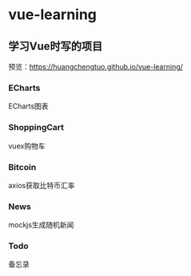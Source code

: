 # vue-learning

## 学习Vue时写的项目
预览：https://huangchengtuo.github.io/vue-learning/

### ECharts
ECharts图表

### ShoppingCart
vuex购物车

### Bitcoin
axios获取比特币汇率

### News
mockjs生成随机新闻

### Todo
备忘录
